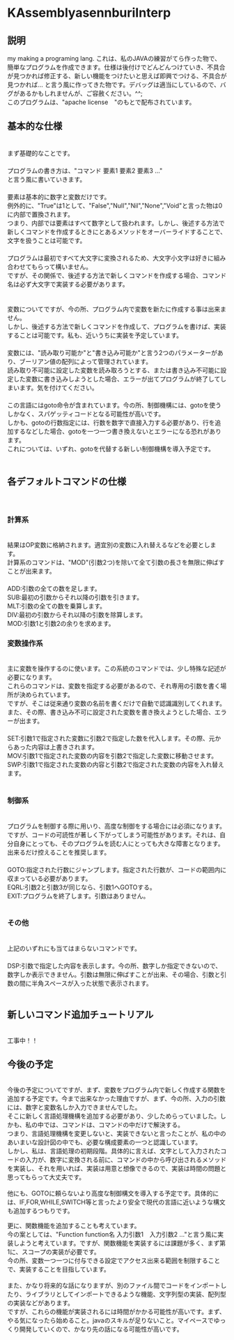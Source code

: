 # KAssemblyasennburiInterp
## 説明
my making a programing lang.
これは、私のJAVAの練習がてら作った物で、簡単なプログラムを作成できます。仕様は後付けでどんどんつけていき、不具合が見つかれば修正する、新しい機能をつけたいと思えば即興でつける、不具合が見つかれば...
と言う風に作ってきた物です。デバッグは適当にしているので、バグがあるかもしれませんが、ご容赦ください。^^;<br>
このプログラムは、"apache license　"のもとで配布されています。
<br>
## 基本的な仕様
　<br>
まず基礎的なことです。<br>
　<br>
プログラムの書き方は、"コマンド 要素1 要素2 要素3 ..."<br>
と言う風に書いていきます。<br>
　<br>
要素は基本的に数字と変数だけです。<br>
例外的に、"True"は1として、"False","Null","Nil","None","Void"と言った物は0に内部で置換されます。<br>
つまり、内部では要素はすべて数字として扱われます。しかし、後述する方法で新しくコマンドを作成するときにとあるメソッドをオーバーライドすることで、文字を扱うことは可能です。<br>
　<br>
プログラムは最初ですべて大文字に変換されるため、大文字小文字は好きに組み合わせてもらって構いません。<br>
ですが、その関係で、後述する方法で新しくコマンドを作成する場合、コマンド名は必ず大文字で実装する必要があります。<br>
<br>
　<br>
変数についてですが、今の所、プログラム内で変数を新たに作成する事は出来ません。<br>
しかし、後述する方法で新しくコマンドを作成して、プログラムを書けば、実装することは可能です。私も、近いうちに実装を予定しています。<br>
　<br>
変数には、"読み取り可能か"と"書き込み可能か"と言う2つのパラメーターがあり、ブーリアン値の配列によって管理されています。<br>
読み取り不可能に設定した変数を読み取ろうとする、または書き込み不可能に設定した変数に書き込みしようとした場合、エラーが出てプログラムが終了してしまいます。気を付けてください。<br>
　<br>
この言語にはgoto命令が含まれています。今の所、制御機構には、gotoを使うしかなく、スパゲッティコードとなる可能性が高いです。<br>
しかも、gotoの行数指定には、行数を数字で直接入力する必要があり、行を追加するなどした場合、gotoを一つ一つ書き換えないとエラーになる恐れがあります。<br>
これについては、いずれ、gotoを代替する新しい制御機構を導入予定です。<br>
　<br>
## 各デフォルトコマンドの仕様
　<br>
### 計算系
　<br>
結果はOP変数に格納されます。適宜別の変数に入れ替えるなどを必要とします。<br>
計算系のコマンドは、"MOD"(引数2つ)を除いて全て引数の長さを無限に伸ばすことが出来ます。<br>
　<br>
ADD:引数の全ての数を足します。<br>
SUB:最初の引数からそれ以降の引数を引きます。<br>
MLT:引数の全ての数を乗算します。<br>
DIV:最初の引数からそれ以降の引数を除算します。<br>
MOD:引数1と引数2の余りを求めます。<ber>
<br>
### 変数操作系
　<br>
主に変数を操作するのに使います。この系統のコマンドでは、少し特殊な記述が必要になります。<br>
これらのコマンドは、変数を指定する必要があるので、それ専用の引数を書く場所が決められています。<br>
ですが、そこは従来通り変数の名前を書くだけで自動で認識識別してくれます。<br>
また、その際、書き込み不可に設定された変数を書き換えようとした場合、エラーが出ます。<br>
　<br>
SET:引数1で指定された変数に引数2で指定した数を代入します。その際、元からあった内容は上書きされます。<br>
MOV:引数1で指定された変数の内容を引数2で指定した変数に移動させます。<br>
SWP:引数1で指定された変数の内容と引数2で指定された変数の内容を入れ替えます。<br>
<br>
### 制御系
　<br>
プログラムを制御する際に用いり、高度な制御をする場合には必須になります。<br>
ですが、コードの可読性が著しく下がってしまう可能性があります。それは、自分自身にとっても、そのプログラムを読む人にとっても大きな障害となります。出来るだけ控えることを推奨します。<br>
　<br>
GOTO:指定された行数にジャンプします。指定された行数が、コードの範囲内に収まっている必要があります。<br>
EQRL:引数2と引数3が同じなら、引数1へGOTOする。<br>
EXIT:プログラムを終了します。引数はありません。<br>
<br>
### その他
　<br>
上記のいずれにも当てはまらないコマンドです。<br>
　<br>
DSP:引数で指定した内容を表示します。今の所、数字しか指定できないので、数字しか表示できません。引数は無限に伸ばすことが出来、その場合、引数と引数の間に半角スペースが入った状態で表示されます。<br>
 <br>
 ## 新しいコマンド追加チュートリアル
<br>
 工事中！！
 <br>
 
 ## 今後の予定
 
<br>
 今後の予定についてですが、まず、変数をプログラム内で新しく作成する関数を追加する予定です。今まで出来なかった理由ですが、まず、今の所、入力の引数には、数字と変数名しか入力できませんでした。<br>
 そこに新しく言語処理機構を追加する必要があり、少しためらっていました。しかも、私の中では、コマンドは、コマンドの中だけで解決する。<br>
 つまり、言語処理機構を変更しないと、実装できないと言ったことが、私の中のあいまいな設計図の中でも、必要な構成要素の一つと認識しています。<br>
 しかし、私は、言語処理の初期段階。具体的に言えば、文字として入力されたコードの入力が、数字に変換される前に、コマンドの中から呼び出されるメソッドを実装し、それを用いれば、実装は用意と想像できるので、実装は時間の問題と思ってもらって大丈夫です。<br>
 <br>
 他にも、GOTOに頼らないより高度な制御構文を導入する予定です。具体的には、IF,FOR,WHILE,SWITCH等と言ったより安全で現代の言語に近いような構文も追加するつもりです。<br>
 
 更に、関数機能を追加することも考えています。<br>
 今の案としては、"Function function名 入力引数1　入力引数2 ..."と言う風に実装しようと考えています。ですが、関数機能を実装するには課題が多く、まず第1に、スコープの実装が必要です。<br>
 今の所、変数一つ一つに付与できる設定でアクセス出来る範囲を制限することで、実装することを目指しています。<br>
 <br>
 また、かなり将来的な話になりますが、別のファイル間でコードをインポートしたり、ライブラリとしてインポートできるような機能、文字列型の実装、配列型の実装などがあります。<br>
 ですが、これらの機能が実装されるには時間がかかる可能性が高いです。まず、やる気になったら始めること。javaのスキルが足りないこと。マイペースでゆっくり開発していくので、かなり先の話になる可能性が高いです。<br>
